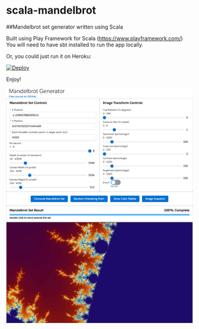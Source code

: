 # scala-mandelbrot
##Mandelbrot set generator written using Scala

Built using Play Framework for Scala (https://www.playframework.com/)
You will need to have sbt installed to run the app locally.

Or, you could just run it on Heroku:

[![Deploy](https://www.herokucdn.com/deploy/button.svg)](https://heroku.com/deploy)

Enjoy!

![screenshot](https://github.com/markslott/scala-mandelbrot/blob/master/doc/2020-02-20_15-41-25.png)


